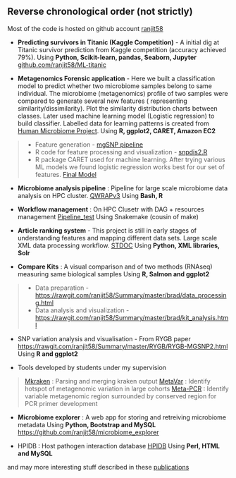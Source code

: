 ## Reverse chronological order (not strictly)

Most of the code is hosted on github account [ranjit58](https://github.com/ranjit58)

 - **Predicting survivors in Titanic (Kaggle Competition)** - A initial dig at Titanic survivor prediction from Kaggle competition (accuracy achieved 79%). 
   Using **Python, Scikit-learn, pandas, Seaborn, Jupyter**
   [github.com/ranjit58/ML-titanic](https://github.com/ranjit58/ML-titanic/blob/master/jup-titanic2.ipynb)
   
 - **Metagenomics Forensic application** - Here we built a classification model to predict whether two microbiome samples belong to same individual. The microbiome (metagenomics) profile of two samples were compared to generate several new features ( representing similarity/dissimilarity). Plot the similarity distribution charts between classes. Later used machine learning model (Logistic regression) to build classifier. Labelled data for learning patterns is created from [Human Microbiome Project](http://hmpdacc.org/).
Using **R, ggplot2, CARET, Amazon EC2**
> - Feature generation - [mgSNP pipeline](https://github.com/ranjit58/mgSNP)
> - R code for feature processing and visualization - [snpdis2.R](https://github.com/ranjit58/Summary/blob/master/forensic/snpdis2.R)
> - R package CARET used for machine learning. After trying various ML models we found logistic regression works best for our set of features. [Final Model](https://github.com/ranjit58/Summary/blob/master/forensic/Classifier/transplant_model_final.R)

</P>

- **Microbiome analysis pipeline** :  Pipeline for large scale microbiome data analysis on HPC cluster. [QWRAPv3](https://github.com/ranjit58/QWRAPv3)
Using **Bash, R**

- **Workflow management** : On HPC Clusetr with DAG + resources management [Pipeline_test](https://github.com/ranjit58/PIPELINE_test)
Using Snakemake (cousin of make)

- **Article ranking system** - This project is still in early stages of understanding features and mapping different data sets. Large scale XML data processing workflow. [STDOC](https://github.com/ranjit58/STDOC)
 Using **Python, XML libraries, Solr**

- **Compare Kits** : A visual comparison and of two methods (RNAseq) measuring same biological samples 
Using **R, Salmon and ggplot2**
> - Data preparation - https://rawgit.com/ranjit58/Summary/master/brad/data_processing.html 
> - Data analysis and visualization - https://rawgit.com/ranjit58/Summary/master/brad/kit_analysis.html

-  SNP variation analysis and visualisation - From RYGB paper
 https://rawgit.com/ranjit58/Summary/master/RYGB/RYGB-MGSNP2.html
Using **R and ggplot2**

- Tools developed by students under my supervision
> [Mkraken](https://github.com/ranjit58/Mkraken) : Parsing and merging kraken output
> [MetaVar](https://github.com/ranjit58/MetaVar) : Identify hotspot of metagenomic variation in large cohorts
> [Meta-PCR](https://github.com/ranjit58/META-PCR) : Identify variable metagenomic region surrounded by conserved region for PCR primer development

- **Microbiome explorer** : A web app for storing and retreiving microbiome metadata
Using **Python, Bootstrap and MySQL**
https://github.com/ranjit58/microbiome_explorer

- HPIDB : Host pathogen interaction database [HPIDB](http://www.agbase.msstate.edu/hpi/main.html)
Using **Perl, HTML and MySQL**

and may more interesting stuff described in these [publications](http://goo.gl/zUHc9k)



